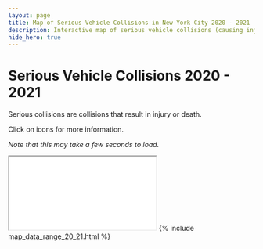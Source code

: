 ```yaml
---
layout: page
title: Map of Serious Vehicle Collisions in New York City 2020 - 2021
description: Interactive map of serious vehicle collisions (causing injuries or fatalities) in New York City (NYC) 2020 - 2021
hide_hero: true
---
```

# Serious Vehicle Collisions 2020 - 2021
Serious collisions are collisions that result in injury or death.

Click on icons for more information.

_Note that this may take a few seconds to load._
<iframe src="serious_map_20_21.html"></iframe>
{% include map_data_range_20_21.html %}
